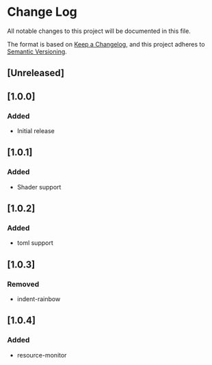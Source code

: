 # Change Log

All notable changes to this project will be documented in this file.

The format is based on [Keep a Changelog](https://keepachangelog.com/en/1.0.0/),
and this project adheres to [Semantic Versioning](https://semver.org/spec/v2.0.0.html).

## [Unreleased]

## [1.0.0]

### Added

- Initial release

## [1.0.1]

### Added

- Shader support

## [1.0.2]

### Added

- toml support

## [1.0.3]

### Removed

- indent-rainbow

## [1.0.4]

### Added

- resource-monitor
